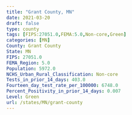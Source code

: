 ```yaml
---
title: "Grant County, MN"
date: 2021-03-20
draft: false
type: county
tags: [FIPS:27051.0,FEMA:5.0,Non-core,Green]
categories: [MN]
County: Grant County
State: MN
FIPS: 27051.0
FEMA_Region: 5.0
Population: 5972.0
NCHS_Urban_Rural_Classification: Non-core
Tests_in_prior_14_days: 403.0
Fourteen_day_test_rate_per_100000: 6748.0
Percent_Positivity_in_prior_14_days: 0.007
Level: Green
url: /states/MN/grant-county
---
```



